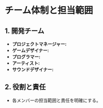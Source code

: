 # チーム体制と担当範囲

## 1. 開発チーム
- **プロジェクトマネージャー:** 
- **ゲームデザイナー:** 
- **プログラマー:** 
- **アーティスト:** 
- **サウンドデザイナー:** 

## 2. 役割と責任
- 各メンバーの担当範囲と責任を明確にする。